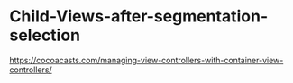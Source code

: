 # Child-Views-after-segmentation-selection

https://cocoacasts.com/managing-view-controllers-with-container-view-controllers/
